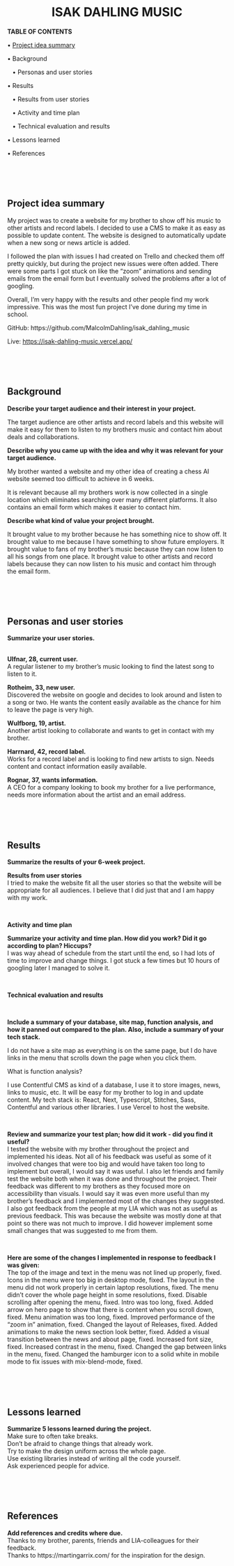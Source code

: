 <h1 align="center">ISAK DAHLING MUSIC</h1>

<p>
  <strong>TABLE OF CONTENTS</strong>

  • <a href="#summary">Project idea summary</a>

  • Background

  &nbsp;&nbsp;&nbsp;• Personas and user stories

  • Results

  &nbsp;&nbsp;&nbsp;• Results from user stories

  &nbsp;&nbsp;&nbsp;• Activity and time plan

  &nbsp;&nbsp;&nbsp;• Technical evaluation and results

  • Lessons learned

  • References
</p>

</br>
</br>
</br>

<h2 id="summary">Project idea summary</h2>
<p>My project was to create a website for my brother to show off his music to other artists and record labels. I decided to use a CMS to make it as easy as possible to update content. The website is designed to automatically update when a new song or news article is added.

I followed the plan with issues I had created on Trello and checked them off pretty quickly, but during the project new issues were often added. There were some parts I got stuck on like the “zoom” animations and sending emails from the email form but I eventually solved the problems after a lot of googling.

Overall, I’m very happy with the results and other people find my work impressive. This was the most fun project I’ve done during my time in school.</p>

<p>
  GitHub: https://github.com/MalcolmDahling/isak_dahling_music
  
  Live: https://isak-dahling-music.vercel.app/
</p>

</br>
</br>
</br>

<h2>Background</h2>
<strong>Describe your target audience and their interest in your project.</strong>

<p>The target audience are other artists and record labels and this website will make it easy for them to listen to my brothers music and contact him about deals and collaborations.</p>

<strong>Describe why you came up with the idea and why it was relevant for your target audience.</strong>

<p>My brother wanted a website and my other idea of creating a chess AI website seemed too difficult to achieve in 6 weeks.

It is relevant because all my brothers work is now collected in a single location which eliminates searching over many different platforms. It also contains an email form which makes it easier to contact him.</p>

<strong>Describe what kind of value your project brought.</strong>

<p>It brought value to my brother because he has something nice to show off. It brought value to me because I have something to show future employers. It brought value to fans of my brother’s music because they can now listen to all his songs from one place. It brought value to other artists and record labels because they can now listen to his music and contact him through the email form.</p>

</br>
</br>
</br>

<h2>Personas and user stories</h2>
<strong>Summarize your user stories.</strong>

</br>
</br>

<p>
  <strong>UIfnar, 28, current user.</strong>
  </br>
  A regular listener to my brother’s music looking to find the latest song to listen to it.

  <strong>Rotheim, 33, new user.</strong>
  </br>
  Discovered the website on google and decides to look around and listen to a song or two. He wants the content easily available as the chance for him to leave the page is very high.

  <strong>Wulfborg, 19, artist.</strong>
  </br>
  Another artist looking to collaborate and wants to get in contact with my brother.

  <strong>Harrnard, 42, record label.</strong>
  </br>
  Works for a record label and is looking to find new artists to sign. Needs content and contact information easily available.

  <strong>Rognar, 37, wants information.</strong>
  </br>
  A CEO for a company looking to book my brother for a live performance, needs more information about the artist and an email address.

</p>

</br>
</br>
</br>

<h2>Results</h2>

<p>
  <strong>Summarize the results of your 6-week project.</strong>

  </br>

  <strong>Results from user stories</strong></br>
  I tried to make the website fit all the user stories so that the website will be appropriate for all audiences. I believe that I did just that and I am happy with my work.
  
  </br>
  
  <strong>Activity and time plan</strong>
  </br>
  
  <strong>Summarize your activity and time plan. How did you work? Did it go according to plan? Hiccups?</strong>
  </br>
  I was way ahead of schedule from the start until the end, so I had lots of time to improve and change things. I got stuck a few times but 10 hours of googling later I managed to solve it.
  
  </br>
  
  <strong>Technical evaluation and results</strong>
  
  </br>
  
  <strong>Include a summary of your database, site map, function analysis, and how it panned out compared to the plan. Also, include a summary of your tech stack.</strong>
  </br>
  
  I do not have a site map as everything is on the same page, but I do have links in the menu that scrolls down the page when you click them.

  What is function analysis?

  I use Contentful CMS as kind of a database, I use it to store images, news, links to music, etc. It will be easy for my brother to log in and update content.
  My tech stack is: React, Next, Typescript, Stitches, Sass, Contentful and various other libraries. I use Vercel to host the website.

  </br>
  
  <strong>Review and summarize your test plan; how did it work - did you find it useful?</strong>
  </br>
  I tested the website with my brother throughout the project and implemented his ideas. Not all of his feedback was useful as some of it involved changes that were too big and would have taken too long to implement but overall, I would say it was useful.
  I also let friends and family test the website both when it was done and throughout the project. Their feedback was different to my brothers as they focused more on accessibility than visuals. I would say it was even more useful than my brother’s feedback and I implemented most of the changes they suggested.
  I also got feedback from the people at my LIA which was not as useful as previous feedback. This was because the website was mostly done at that point so there was not much to improve. I did however implement some small changes that was suggested to me from them.

  </br>
  
  <strong>Here are some of the changes I implemented in response to feedback I was given:</strong>
  </br>
  The top of the image and text in the menu was not lined up properly, fixed.
  Icons in the menu were too big in desktop mode, fixed.
  The layout in the menu did not work properly in certain laptop resolutions, fixed.
  The menu didn’t cover the whole page height in some resolutions, fixed.
  Disable scrolling after opening the menu, fixed.
  Intro was too long, fixed.
  Added arrow on hero page to show that there is content when you scroll down, fixed.
  Menu animation was too long, fixed.
  Improved performance of the “zoom in” animation, fixed.
  Changed the layout of Releases, fixed.
  Added animations to make the news section look better, fixed.
  Added a visual transition between the news and about page, fixed.
  Increased font size, fixed.
  Increased contrast in the menu, fixed.
  Changed the gap between links in the menu, fixed.
  Changed the hamburger icon to a solid white in mobile mode to fix issues with mix-blend-mode, fixed.
</p>

</br>
</br>
</br>

<h2>Lessons learned</h2>
<p>
  <strong>Summarize 5 lessons learned during the project.</strong>
  </br>
  Make sure to often take breaks.</br>
  Don’t be afraid to change things that already work.</br>
  Try to make the design uniform across the whole page.</br>
  Use existing libraries instead of writing all the code yourself.</br>
  Ask experienced people for advice.</br>
</p>

</br>
</br>
</br>

<h2>References</h2>
<p>
  <strong>Add references and credits where due.</strong>
  </br>
  Thanks to my brother, parents, friends and LIA-colleagues for their feedback.</br>
  Thanks to https://martingarrix.com/ for the inspiration for the design.
</p>
